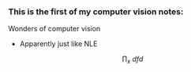 ### This is the first of my computer vision notes:

Wonders of computer vision
* Apparently just like NLE 

$$ \prod_{x} \ dfd$$ 
